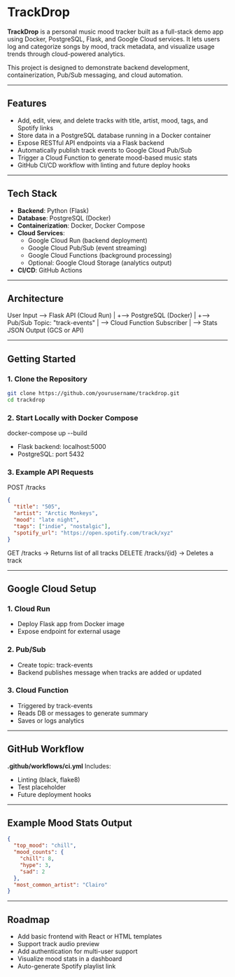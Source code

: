 # TrackDrop

**TrackDrop** is a personal music mood tracker built as a full-stack demo app using Docker, PostgreSQL, Flask, and Google Cloud services. It lets users log and categorize songs by mood, track metadata, and visualize usage trends through cloud-powered analytics.

This project is designed to demonstrate backend development, containerization, Pub/Sub messaging, and cloud automation.

---

## Features

- Add, edit, view, and delete tracks with title, artist, mood, tags, and Spotify links
- Store data in a PostgreSQL database running in a Docker container
- Expose RESTful API endpoints via a Flask backend
- Automatically publish track events to Google Cloud Pub/Sub
- Trigger a Cloud Function to generate mood-based music stats
- GitHub CI/CD workflow with linting and future deploy hooks

---

## Tech Stack

- **Backend**: Python (Flask)
- **Database**: PostgreSQL (Docker)
- **Containerization**: Docker, Docker Compose
- **Cloud Services**:
  - Google Cloud Run (backend deployment)
  - Google Cloud Pub/Sub (event streaming)
  - Google Cloud Functions (background processing)
  - Optional: Google Cloud Storage (analytics output)
- **CI/CD**: GitHub Actions

---

## Architecture

User Input --> Flask API (Cloud Run)
|
+--> PostgreSQL (Docker)
|
+--> Pub/Sub Topic: "track-events"
|
--> Cloud Function Subscriber
|
--> Stats JSON Output (GCS or API)


---

## Getting Started

### 1. Clone the Repository

```bash
git clone https://github.com/yourusername/trackdrop.git
cd trackdrop
```

### 2. Start Locally with Docker Compose

docker-compose up --build
  * Flask backend: localhost:5000
  * PostgreSQL: port 5432

### 3. Example API Requests

POST /tracks
```json
{
  "title": "505",
  "artist": "Arctic Monkeys",
  "mood": "late night",
  "tags": ["indie", "nostalgic"],
  "spotify_url": "https://open.spotify.com/track/xyz"
}
```

GET /tracks → Returns list of all tracks
DELETE /tracks/{id} → Deletes a track

---

## Google Cloud Setup
### 1. Cloud Run
  * Deploy Flask app from Docker image
  * Expose endpoint for external usage

### 2. Pub/Sub
  * Create topic: track-events
  * Backend publishes message when tracks are added or updated

### 3. Cloud Function
  * Triggered by track-events
  * Reads DB or messages to generate summary
  * Saves or logs analytics

---

## GitHub Workflow
**.github/workflows/ci.yml**
Includes:
  * Linting (black, flake8)
  * Test placeholder
  * Future deployment hooks

---

## Example Mood Stats Output
```json
{
  "top_mood": "chill",
  "mood_counts": {
    "chill": 8,
    "hype": 3,
    "sad": 2
  },
  "most_common_artist": "Clairo"
}
```
---

## Roadmap
  * Add basic frontend with React or HTML templates
  * Support track audio preview
  * Add authentication for multi-user support
  * Visualize mood stats in a dashboard
  * Auto-generate Spotify playlist link



